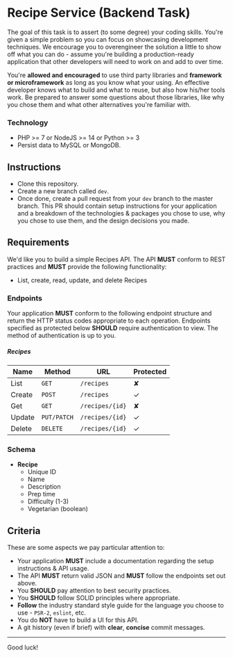 # Recipe Service (Backend Task) 

The goal of this task is to assert (to some degree) your coding skills. You're given a simple problem so you can focus on showcasing development techniques. We encourage you to overengineer the solution a little to show off what you can do - assume you're building a production-ready application that other developers will need to work on and add to over time.

You're **allowed and encouraged** to use third party libraries and **framework or microframework** as long as you know what your using. An effective developer knows what to build and what to reuse, but also how his/her tools work. Be prepared to answer some questions about those libraries, like why you chose them and what other alternatives you're familiar with.

### Technology

- PHP >= 7 or NodeJS >= 14 or Python >= 3
- Persist data to MySQL or MongoDB.

## Instructions

- Clone this repository.
- Create a new branch called `dev`.
- Once done, create a pull request from your `dev` branch to the master branch. This PR should contain setup instructions for your application and a breakdown of the technologies & packages you chose to use, why you chose to use them, and the design decisions you made.

## Requirements

We'd like you to build a simple Recipes API. The API **MUST** conform to REST practices and **MUST** provide the following functionality:

- List, create, read, update, and delete Recipes

### Endpoints

Your application **MUST** conform to the following endpoint structure and return the HTTP status codes appropriate to each operation. Endpoints specified as protected below **SHOULD** require authentication to view. The method of authentication is up to you.

##### Recipes

| Name   | Method      | URL                  | Protected |
| ---    | ---         | ---                  | ---       |
| List   | `GET`       | `/recipes`           | ✘         |
| Create | `POST`      | `/recipes`           | ✓         |
| Get    | `GET`       | `/recipes/{id}`      | ✘         |
| Update | `PUT/PATCH` | `/recipes/{id}`      | ✓         |
| Delete | `DELETE`    | `/recipes/{id}`      | ✓         |

### Schema

- **Recipe**
    - Unique ID
    - Name
    - Description
    - Prep time
    - Difficulty (1-3)
    - Vegetarian (boolean)

## Criteria

These are some aspects we pay particular attention to:

- Your application **MUST** include a documentation regarding the setup instructions & API usage.
- The API **MUST** return valid JSON and **MUST** follow the endpoints set out above.
- You **SHOULD** pay attention to best security practices.
- You **SHOULD** follow SOLID principles where appropriate.
- **Follow** the industry standard style guide for the language you choose to use - `PSR-2`, `eslint`, etc.
- You do **NOT** have to build a UI for this API.
- A git history (even if brief) with **clear**, **concise** commit messages.

---

Good luck!